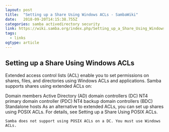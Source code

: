 ```yaml
---
layout: post 
title:  "Setting up a Share Using Windows ACLs - SambaWiki" 
date:   2018-09-20T14:15:38.755Z 
categories: samba activedirectory security
link: https://wiki.samba.org/index.php/Setting_up_a_Share_Using_Windows_ACLs#Enable_extended_ACL_support_in_smb.conf 
tags:
  - links
ogtype: article 
---
```


## Setting up a Share Using Windows ACLs


Extended access control lists (ACL) enable you to set permissions on shares, files, and directories using Windows ACLs and applications. Samba supports shares using extended ACLs on:

Domain members
Active Directory (AD) domain controllers (DC)
NT4 primary domain controller (PDC)
NT4 backup domain controllers (BDC)
Standalone hosts
As an alternative to extended ACLs, you can set up shares using POSIX ACLs. For details, see Setting up a Share Using POSIX ACLs.

	Samba does not support using POSIX ACLs on a DC. You must use Windows ACLs.